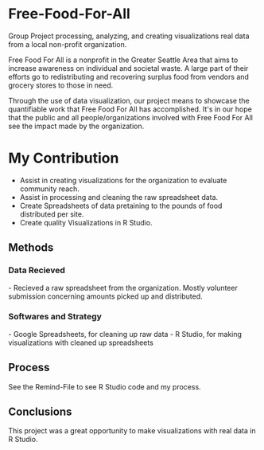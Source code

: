 # Free-Food-For-All
Group Project processing, analyzing, and creating visualizations real data from a local non-profit organization.

Free Food For All is a nonprofit in the Greater Seattle Area that aims to increase awareness on individual and societal waste. 
A large part of their efforts go to redistributing and recovering surplus food from vendors and grocery stores to those in need. 

Through the use of data visualization, our project means to showcase the quantifiable work that Free Food For All has accomplished. 
It's in our hope that the public and all people/organizations involved with Free Food For All see the impact made by the organization. 


<h1>My Contribution</h1>

- Assist in creating visualizations for the organization to evaluate community reach.
- Assist in processing and cleaning the raw spreadsheet data.
- Create Spreadsheets of data pretaining to the pounds of food distributed per site.
- Create quality Visualizations in R Studio.

<h2>Methods</h2>

<h3>Data Recieved</h3>
- Recieved a raw spreadsheet from the organization. Mostly volunteer submission concerning amounts picked up and distributed. 

<h3>Softwares and Strategy</h3>
- Google Spreadsheets, for cleaning up raw data
- R Studio, for making visualizations with cleaned up spreadsheets


<h2>Process</h2>

See the Remind-File to see R Studio code and my process.

<h2>Conclusions</h2>

This project was a great opportunity to make visualizations with real data in R Studio. 



